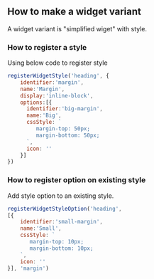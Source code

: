 How to make a widget variant
---------

A widget variant is "simplified wiget" with style.


### How to register a style

Using below code to register style

```javascript
registerWidgetStyle('heading', {
    identifier:'margin',
    name:'Margin',
    display:'inline-block',
    options:[{
      identifier:'big-margin',
      name:'Big',
      cssStyle: `
         margin-top: 50px;
         margin-bottom: 50px;
      `,
      icon: ''  
    }]
})
```

### How to register option on existing style

Add style option to an existing style.

```javascript
registerWidgetStyleOption('heading', 
[{
    identifier:'small-margin',
    name:'Small',
    cssStyle: `
       margin-top: 10px;
       margin-bottom: 10px;      
    `,
    icon: ''  
}], 'margin')
```
